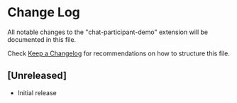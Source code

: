 # Change Log

All notable changes to the "chat-participant-demo" extension will be documented in this file.

Check [Keep a Changelog](http://keepachangelog.com/) for recommendations on how to structure this file.

## [Unreleased]

- Initial release